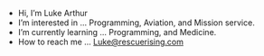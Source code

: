 - Hi, I’m Luke Arthur
- I’m interested in ... Programming, Aviation, and Mission service.
- I’m currently learning ... Programming, and Medicine.
- How to reach me ... Luke@rescuerising.com

<!---
lcflight/lcflight is a ✨ special ✨ repository because its `README.md` (this file) appears on your GitHub profile.
You can click the Preview link to take a look at your changes.
--->
